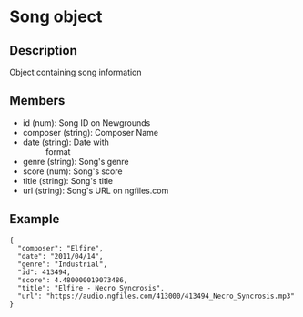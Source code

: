 # Song object

## Description

Object containing song information

## Members

  * id (num): Song ID on Newgrounds
  * composer (string): Composer Name
  * date (string): Date with <YYYY><MM><DD> format
  * genre (string): Song's genre
  * score (num): Song's score
  * title (string): Song's title
  * url (string): Song's URL on ngfiles.com

## Example

```
{
  "composer": "Elfire",
  "date": "2011/04/14",
  "genre": "Industrial",
  "id": 413494,
  "score": 4.480000019073486,
  "title": "Elfire - Necro Syncrosis",
  "url": "https://audio.ngfiles.com/413000/413494_Necro_Syncrosis.mp3"
}
```
